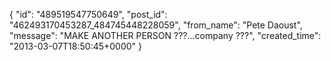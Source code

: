  {
   "id": "489519547750649",
   "post_id": "462493170453287_484745448228059",
   "from_name": "Pete Daoust",
   "message": "MAKE ANOTHER PERSON ???...company ???",
   "created_time": "2013-03-07T18:50:45+0000"
 }
